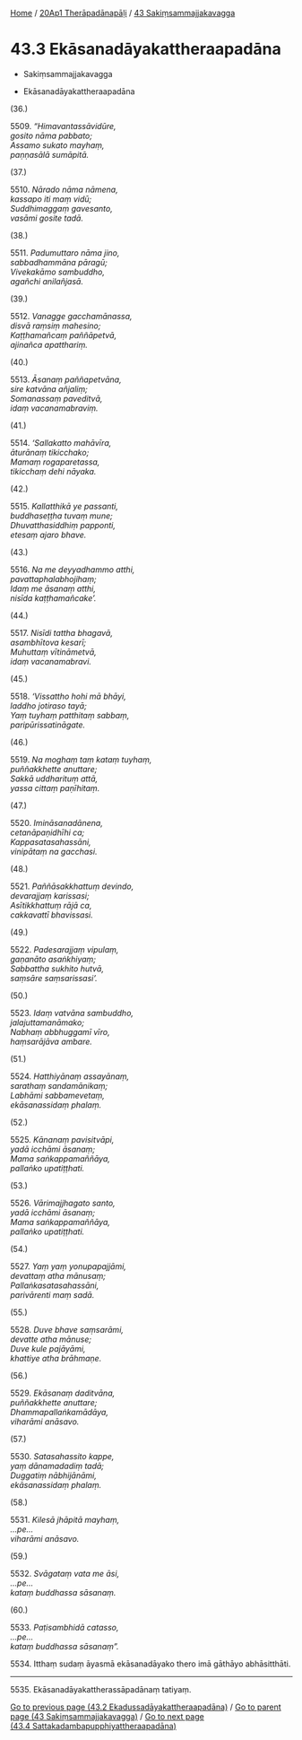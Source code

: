 
[Home](/) / [20Ap1 Therāpadānapāḷi](../../20Ap1.md) / [43 Sakiṃsammajjakavagga](../43.md)

# 43.3 Ekāsanadāyakattheraapadāna

* Sakiṃsammajjakavagga

* Ekāsanadāyakattheraapadāna

(36.)

5509\. _“Himavantassāvidūre,_  
_gosito nāma pabbato;_  
_Assamo sukato mayhaṃ,_  
_paṇṇasālā sumāpitā._  


(37.)

5510\. _Nārado nāma nāmena,_  
_kassapo iti maṃ vidū;_  
_Suddhimaggaṃ gavesanto,_  
_vasāmi gosite tadā._  


(38.)

5511\. _Padumuttaro nāma jino,_  
_sabbadhammāna pāragū;_  
_Vivekakāmo sambuddho,_  
_agañchi anilañjasā._  


(39.)

5512\. _Vanagge gacchamānassa,_  
_disvā raṃsiṃ mahesino;_  
_Kaṭṭhamañcaṃ paññāpetvā,_  
_ajinañca apatthariṃ._  


(40.)

5513\. _Āsanaṃ paññapetvāna,_  
_sire katvāna añjaliṃ;_  
_Somanassaṃ paveditvā,_  
_idaṃ vacanamabraviṃ._  


(41.)

5514\. _‘Sallakatto mahāvīra,_  
_āturānaṃ tikicchako;_  
_Mamaṃ rogaparetassa,_  
_tikicchaṃ dehi nāyaka._  


(42.)

5515\. _Kallatthikā ye passanti,_  
_buddhaseṭṭha tuvaṃ mune;_  
_Dhuvatthasiddhiṃ papponti,_  
_etesaṃ ajaro bhave._  


(43.)

5516\. _Na me deyyadhammo atthi,_  
_pavattaphalabhojihaṃ;_  
_Idaṃ me āsanaṃ atthi,_  
_nisīda kaṭṭhamañcake’._  


(44.)

5517\. _Nisīdi tattha bhagavā,_  
_asambhītova kesarī;_  
_Muhuttaṃ vītināmetvā,_  
_idaṃ vacanamabravi._  


(45.)

5518\. _‘Vissattho hohi mā bhāyi,_  
_laddho jotiraso tayā;_  
_Yaṃ tuyhaṃ patthitaṃ sabbaṃ,_  
_paripūrissatināgate._  


(46.)

5519\. _Na moghaṃ taṃ kataṃ tuyhaṃ,_  
_puññakkhette anuttare;_  
_Sakkā uddharituṃ attā,_  
_yassa cittaṃ paṇīhitaṃ._  


(47.)

5520\. _Imināsanadānena,_  
_cetanāpaṇidhīhi ca;_  
_Kappasatasahassāni,_  
_vinipātaṃ na gacchasi._  


(48.)

5521\. _Paññāsakkhattuṃ devindo,_  
_devarajjaṃ karissasi;_  
_Asītikkhattuṃ rājā ca,_  
_cakkavattī bhavissasi._  


(49.)

5522\. _Padesarajjaṃ vipulaṃ,_  
_gaṇanāto asaṅkhiyaṃ;_  
_Sabbattha sukhito hutvā,_  
_saṃsāre saṃsarissasi’._  


(50.)

5523\. _Idaṃ vatvāna sambuddho,_  
_jalajuttamanāmako;_  
_Nabhaṃ abbhuggamī vīro,_  
_haṃsarājāva ambare._  


(51.)

5524\. _Hatthiyānaṃ assayānaṃ,_  
_sarathaṃ sandamānikaṃ;_  
_Labhāmi sabbamevetaṃ,_  
_ekāsanassidaṃ phalaṃ._  


(52.)

5525\. _Kānanaṃ pavisitvāpi,_  
_yadā icchāmi āsanaṃ;_  
_Mama saṅkappamaññāya,_  
_pallaṅko upatiṭṭhati._  


(53.)

5526\. _Vārimajjhagato santo,_  
_yadā icchāmi āsanaṃ;_  
_Mama saṅkappamaññāya,_  
_pallaṅko upatiṭṭhati._  


(54.)

5527\. _Yaṃ yaṃ yonupapajjāmi,_  
_devattaṃ atha mānusaṃ;_  
_Pallaṅkasatasahassāni,_  
_parivārenti maṃ sadā._  


(55.)

5528\. _Duve bhave saṃsarāmi,_  
_devatte atha mānuse;_  
_Duve kule pajāyāmi,_  
_khattiye atha brāhmaṇe._  


(56.)

5529\. _Ekāsanaṃ daditvāna,_  
_puññakkhette anuttare;_  
_Dhammapallaṅkamādāya,_  
_viharāmi anāsavo._  


(57.)

5530\. _Satasahassito kappe,_  
_yaṃ dānamadadiṃ tadā;_  
_Duggatiṃ nābhijānāmi,_  
_ekāsanassidaṃ phalaṃ._  


(58.)

5531\. _Kilesā jhāpitā mayhaṃ,_  
_…pe…_  
_viharāmi anāsavo._  


(59.)

5532\. _Svāgataṃ vata me āsi,_  
_…pe…_  
_kataṃ buddhassa sāsanaṃ._  


(60.)

5533\. _Paṭisambhidā catasso,_  
_…pe…_  
_kataṃ buddhassa sāsanaṃ”._  


5534\. Itthaṃ sudaṃ āyasmā ekāsanadāyako thero imā gāthāyo abhāsitthāti.

---

5535\. Ekāsanadāyakattherassāpadānaṃ tatiyaṃ.



[Go to previous page (43.2 Ekadussadāyakattheraapadāna)](43.2.md) / [Go to parent page (43 Sakiṃsammajjakavagga)](../43.md) / [Go to next page (43.4 Sattakadambapupphiyattheraapadāna)](43.4.md)


